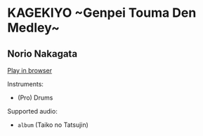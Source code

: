 # KAGEKIYO ~Genpei Touma Den Medley~

## Norio Nakagata


[Play in browser](http://pages.cs.wisc.edu/~tolly/customs/?title=kagekiyo&artist=game-soundtracks)

Instruments:

  * (Pro) Drums

Supported audio:

  * `album` (Taiko no Tatsujin)

